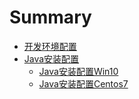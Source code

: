 # Summary

* [开发环境配置](README.md)
* [Java安装配置](Java安装配置/Java安装配置之Win10.md)
  * [Java安装配置Win10](Java安装配置/Java安装配置之Win10.md)
  * [Java安装配置Centos7](Java安装配置/Java安装配置之Centos7.md)